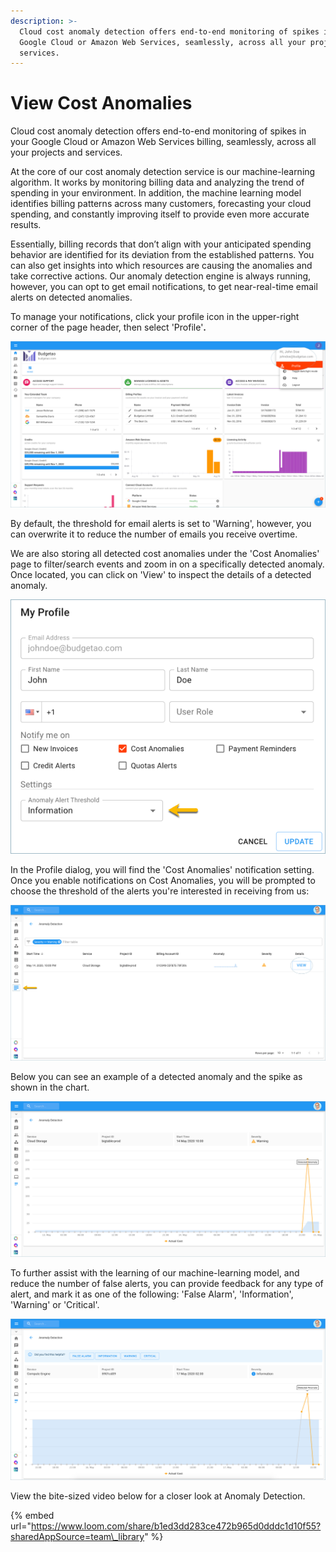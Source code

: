 ```yaml
---
description: >-
  Cloud cost anomaly detection offers end-to-end monitoring of spikes in your
  Google Cloud or Amazon Web Services, seamlessly, across all your projects and
  services.
---
```


# View Cost Anomalies

Cloud cost anomaly detection offers end-to-end monitoring of spikes in your Google Cloud or Amazon Web Services billing, seamlessly, across all your projects and services.

At the core of our cost anomaly detection service is our machine-learning algorithm. It works by monitoring billing data and analyzing the trend of spending in your environment. In addition, the machine learning model identifies billing patterns across many customers, forecasting your cloud spending, and constantly improving itself to provide even more accurate results.

Essentially, billing records that don’t align with your anticipated spending behavior are identified for its deviation from the established patterns. You can also get insights into which resources are causing the anomalies and take corrective actions. Our anomaly detection engine is always running, however, you can opt to get email notifications, to get near-real-time email alerts on detected anomalies. 

To manage your notifications, click your profile icon in the upper-right corner of the page header, then select 'Profile'**.**

![](../.gitbook/assets/profile.png)

By default, the threshold for email alerts is set to 'Warning', however, you can overwrite it to reduce the number of emails you receive overtime.

We are also storing all detected cost anomalies under the 'Cost Anomalies' page to filter/search events and zoom in on a specifically detected anomaly. Once located, you can click on 'View' to inspect the details of a detected anomaly.

![](../.gitbook/assets/cost-anomaly-notification.png)

In the Profile dialog, you will find the 'Cost Anomalies' notification setting. Once you enable notifications on Cost Anomalies, you will be prompted to choose the threshold of the alerts you're interested in receiving from us:

![](../.gitbook/assets/anomaly-detect-page.png)

Below you can see an example of a detected anomaly and the spike as shown in the chart.

![](../.gitbook/assets/anomaly-detect-page2.png)

To further assist with the learning of our machine-learning model, and reduce the number of false alerts, you can provide feedback for any type of alert, and mark it as one of the following: 'False Alarm', 'Information', 'Warning' or 'Critical'.

![](../.gitbook/assets/information-severity.png)

View the bite-sized video below for a closer look at Anomaly Detection.

{% embed url="https://www.loom.com/share/b1ed3dd283ce472b965d0dddc1d10f55?sharedAppSource=team\_library" %}







